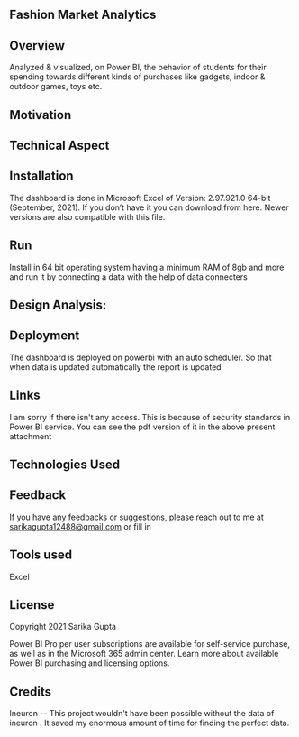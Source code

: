 ## Fashion Market Analytics

## Overview
Analyzed & visualized, on Power BI, the behavior of students for their spending towards different kinds
of purchases like gadgets, indoor & outdoor games, toys etc.

## Motivation

## Technical Aspect


## Installation
The dashboard is done in Microsoft Excel of Version: 2.97.921.0 64-bit (September, 2021). If you don’t have it you can download from here. Newer versions are also compatible with this file.


## Run
Install in 64 bit operating system having a minimum RAM of 8gb and more and run it by connecting a data with the help of data connecters

## Design Analysis:


## Deployment
The dashboard is deployed on powerbi with an auto scheduler. So that when data is updated automatically the report is updated

## Links
I am sorry if there isn't any access. This is because of security standards in Power BI service. You can see the pdf version of it in the above present attachment
 

## Technologies Used
 
 
 
## Feedback
If you have any feedbacks or suggestions, please reach out to me at sarikagupta12488@gmail.com or fill in 
  
  
## Tools used
Excel
   
## License
    
Copyright 2021 Sarika Gupta

Power BI Pro per user subscriptions are available for self-service purchase, as well as in the Microsoft 365 admin center. Learn more about available Power BI purchasing and licensing options.
## Credits
Ineuron -- This project wouldn't have been possible without the data of ineuron . It saved my enormous amount of time for finding the perfect data.
